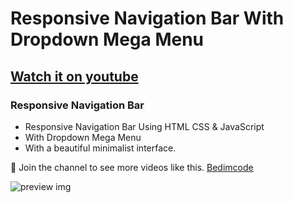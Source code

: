 # Responsive Navigation Bar With Dropdown Mega Menu
## [Watch it on youtube]()
### Responsive Navigation Bar

- Responsive Navigation Bar Using HTML CSS & JavaScript
- With Dropdown Mega Menu
- With a beautiful minimalist interface.

💙 Join the channel to see more videos like this. [Bedimcode](https://www.youtube.com/@aygroupcode)

![preview img](/preview.png)
